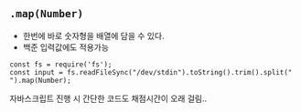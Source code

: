 ## `.map(Number)`
- 한번에 바로 숫자형을 배열에 담을 수 있다.     
- 백준 입력값에도 적용가능
```
const fs = require('fs');
const input = fs.readFileSync("/dev/stdin").toString().trim().split(" ").map(Number);
```

자바스크립트 진행 시 간단한 코드도 채점시간이 오래 걸림..
